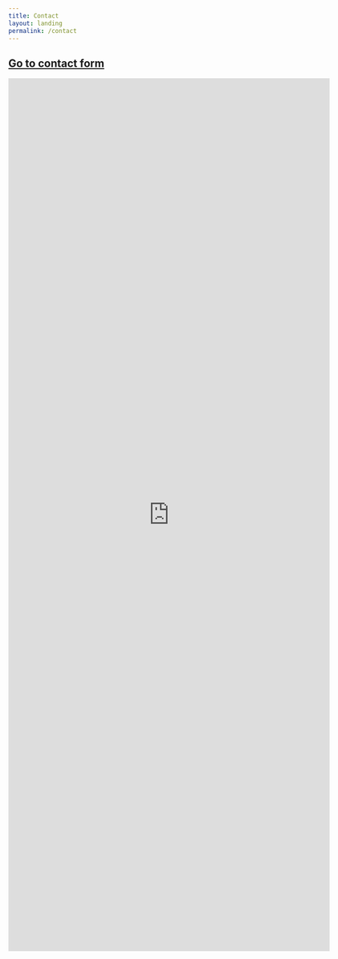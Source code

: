 ```yaml
---
title: Contact
layout: landing
permalink: /contact
---
```


<h2 class="show-mobile-below"><a href="https://docs.google.com/forms/d/e/1FAIpQLScNOVsFxeBc1VMpl32I51OfPVwiTwZFu1DJXX9CNhIll1nNcA/viewform?usp=sf_link">Go to contact form</a></h2>
<iframe class="show-tablet-above" src="https://docs.google.com/forms/d/e/1FAIpQLScNOVsFxeBc1VMpl32I51OfPVwiTwZFu1DJXX9CNhIll1nNcA/viewform?embedded=true" width="640" height="1736" frameborder="0" marginheight="0" marginwidth="0">Loading...</iframe>
